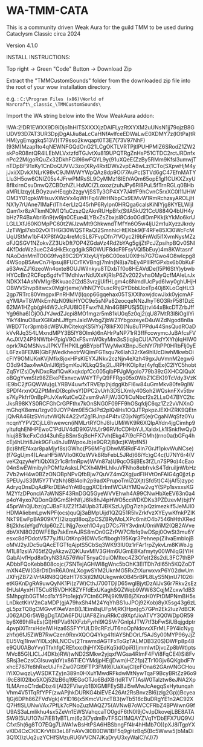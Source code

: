 # WA-TMM-CATA
This is a community driven Weak Aura for the guild TMM to be used during Cataclysm Classic circa 2024

Version 4.1.0


INSTALL INSTRUCTIONS:

Top right -> Green "Code" Button -> Download Zip

Extract the "TMMCustomSounds" folder from the downloaded zip file into the root of your wow installation directory.

e.g. : `C:\Program Files (x86)\World of Warcraft\_classic_\TMMCustomSounds\`


Import the WA string below into the Wow WeakAura addon:

!WA:2!DR1EWXX9D9iDjo1hHITSXXXXjzDAIFLyzRtXYXM2uUNsN1jj79ojzB8GUDV93D7AT3UR3DpjDgAlJiu8aLcCaHNfAvlfceEDWaLwE0XDMY7z(IOtPa)tRHM(ygEmggkq513V)(T79sso2kwqapt0T3E7(73V97NhF)(93M(Mzap1to4qNEWNFGQdOnG21LCgOKTLVRTPjtlPUHPMlZ6SRodZ1ZW2skPoR08ntQR4lLEbMLVxtzfdTGJvtXu819UPQTRgZnHsP51CTDC2rctJRDnfxnPc22M(goRQuZx32DkhFCi9I6wFQYL9y(91uXQeE(ZzBy5RMm9Kfsl3umwjTnTDpBF91xKy1CnDoQUVVJ3zo(XRy4RxtDWs2vpEA8wLz(1CTo(SXpwHjM4yjJxi(XDvkXNLrK98vC9JMWWYWpQAz8dp9Ol77AuPc(STVd6gC47EfnMATYLlu3H5ow6CNlZ05s4JFrwPMRsSL9CyMMz18IEtVAQm65opE1gl1CUKXZxyU8fIlxirnCsuDmvQZCBDzNZLHxMC(ZLoxoz(zuhJPy6RlBPuL5fTrnRGLq0BHbaMRLIzqy)LBOyzuvHEqgb2zgyVjSSTy3GP4XY7J4tfF9hCvnC5rxXC0I11JHWOM3Y01qpkWHsuvXWcVx4qWHFq4iWrHNbpCx9EMvW1RmRchzsyAROLjHNX1y7rUAne7IMaF(lTh4erLlzQ45rhP6RyIpn0HRQga6calsKiNlYjg8KYELWljIQam1xr8zATkmNDM)Q1uCzszQzAknRUHpBfx(StlA5kU21CcU884Q4bUH4ybHz7R4BxAbri6n9(w9jn0CEue4LYBxZsZbxjsl8Cdo0GdlDmPKk(kYkMo6krULGLLXfJ60KOMpPC60t2WJzwMt9GhkwndTMfYn6O5w4IjU2m1uXyzzJkrdyJzTWjpI7sb02vOiTHGl30WQSTRaQI2SmnhicHtEKbk9(F4RFe85X30WcFcMUqUStMw1bF4XP8fAQz4reMcSL87FvpDfn7fVOyc2)9bFnWd5i1XvmNysMZzoFJQSGV1NZokvZZ3UkDft7OP4ZGdaVz4Rd2bYAg5gijZtPcJZpsihpBQv0SNl4KfDdoWz3ueC24sHkEkcgdgikSROWUF8dcF9FsyVQI5bEuy)4m8KWtasnfNAoDdnMmTO0G9fvq89C2DYXIxyUjYp6C00oxU0XtHs7G7Gwo4O8wIcpg84WSopB5AwCn7Hpsuj8FUCrTKVBng)7mln(N8)a7bEy4PIIlRfGPxbx6b0bKuFa63AwZJ16zeoWn4oxte8OUJWiInkyu8TDxbTf0o8HEAVdDe(I5PI6StY)ybwbHYCcBn2RCFop5gdfvT1MdhlwrNdUXxKjRIsP6Zv2022vhsOMyQcfMAIeLrJxNDKX14AsNVMIgrBKkuao2(2dS3vrzjjUifHLgm4c8NmdlUcPyd6lwy0ghUHjHOBWVShvp8itwcx0MgIr)eme)VhN(7Y0uscRhjGYDbbLlceTp40j8XLoCqHLt32gp7RTrc80VmgpxIPnRHMV(l(qop66gqehax05TSXXlhxwjdcwJixk0yjcmAFqYMlAvT8WNkEmNzN09kiHYOC9e5sNPa82eocqeNNzJhyT6O3RrP581DzE62MA1HZgb(gH4W2JcPJU8IOEFwxfNLNn4GBIPUSj5Dj(tvI44xBkcDTZrbJffYg96ha6)OjO0JYJwdZJcpi8MO1mgzr5m81kU0q5z0qj2(qU87MtR3l8iOgIlYiYikY4InuO8urXGlKahLJffgmJaldWvbgZjbWZ1YbgozeyeD4uWZdNgod8n8aWBD7Tcr3pmb8cWBVJhCitekqKS5iYxj78lkFX0(Nu8uTPPdu44SnsQudROaDkVvRJq354LMxndMPY3B5lY8OImk)6nAHrPaNP71rR3ffFccwymcJuBAfcsFVAcJXV24P9NWfbH7pigV9OxFSvmW0kyMm3sS(iqjiqCU(A7OdYXYh)IqHIW0oprk7AQMSNvsJ)PKVTHPKILg6BYpbfTWyMwXBnpJ5eNYI7ltPP0HRbFlj0yEL6FzxBFEMR(GbFjWedkheotrWQimFGTsqu7k6Iah32rXe9hlUcDiwhMkwbOicFlY9OMlJKnKVjMfix8joxHPsKlEYXJNkv2czNjn4eXzh49gxJuVmnM2egw6O3d943ax4wA0nlJI6jt5gmKoJKLkqQSsj2LJRPHKOlpltz(4yfqEx(C2lYC5hobtZq5YIZs)DyNDxcRaf1QwKxqkdpfCc005qlbPPJgMgolo779b39zGXHCQlQuXoBQgYvmSIz98ZEkePExnvcwW4YTFyQ9FFRgo05x0WbZ1CEK)9TcVdy3VzKIE9bC2jfGQWWu)gLYRBV4uwfxTRVEtp(hjdggKbFl6w84uGmMkv80fe9gIWSPDf4rxnOQZPtMmD(8cpIvsY)DPC2vUrh3DSLXmly40Soh2WQsknFXv5tbvs7KyPkfrf0nBpPtJvXwKutCeQZvsm9vAFjWJ3O1iCuNbcf2s2LLsO47BYC2tcJksR98KYS0RCFGhCrGPFthx7kOnSNG0F09FF9hOSqfdjC6qz1Zz2vVNXnOmGhqK8emu1zgv09JOYP4m9E5CklPd2pIQ4Hs1OQJTRpkpzJEXHZRK9QEtnjQlvRA46IzSVriutvWQN4A22vf2g1RJnp4P4tvIZ0jxNgf5(e(rCgaNWqSfz0YuncqnYYPV2CjLL6hwewcn(iNMLrtRYOhJ8IuUMiWK9R6XQIpAYdn4jgCimhp9yItufqhENHPEwoC1PdUV4dD9XGVtU)r96RVfcCDHbYJLXaldxLk1ISnkfIwQyDhiuj8B1kcFxCdd43uhEpBSnrSqBcHFX7vh(Ekg47(9cFFOMh((rno0a(bGFq4hcEj4hUtri8Jek9GFu4hJuBWpoxJb)e9QR2j8(kc)KWpfN5)(lc)8hfEf4xar8paMjyf8s)GWhc(P56MFgIDhwM5lRdF4In7GrJf1pkvWuNCse)(f7GgUjm4)LAraHF5iWVIo0KOzWVk8RbFebL5JRd)66iYc)gC4c(U7NY6r4(VveK2qzyAeYtiQbXl(2r1c8rfmRpw)WVn87a)U9qcOSijBEs3fZLn7SP9o)4cEao04nSwEWmibyhPOM1zAsksLPCXh4MHLhlkuVFNho8ebfrvkS4TdruiIjnWbHz7Vb2wH4w0BZzONOBpNPvQfbBjw7QuVZ4mQXg(udFIHVtOnFAIG4g0j)zLp5PEUyJS3(M5Y7TVzNh)8BI4olh2p9adXPrupoTmlZQXjt)Sfd5t)C4)jAf5)zypcAdryqDnsDqAdPkrDElAdYrAtBqggXCErImfWCiAtYMQw2vgY(SPp1svxxsKGM2YfzDPonclA7aWNSF43RnDGQ5GyeWVVEhwh4A99CNwHbXeEV63n0a4p4oY4yxo7QDonQi9GmS)HNf(J6Ik8hJ4pHWO5ccWDKDKs3PZDzevM)bjtfY45prWn0jUbz(qCJBaFIUZ21f34Upb3TJBKSzUyjDg7izhjxQzimezkif5JeMJI0HDMAIiebmLpwNPF(ocs)quQj3aBMpUijd1QZQ51R5lvZrkfvzXYEywKfnkPZlKNkT9EwFpBA909KY))2izqqtI8oqZpCSZBRyMoLXPc6mitO4b7546hHthXRed8tj2khs(eYgdYclp60zZLINjg7exeh1O4yqD7Cs7RY3vdmU0mWiM2(QB2AVvedbVXNI8O20WFEBp7skEmAJRS8mOn0GZrPW7Cfbfq9wDSpj0OwSt3mu6Yesxc8dPDdotV577yJfiUOtKnp9(0Wv5cfIbogh195Kqr3Pehnep(ZiIvaEmbIojBoMVJ2yJDc5uQAcETGTfqAjptS5CbSq3WK93lU0z1rFAr1rpZykvLm8KWeJgM1L81zslA765tfZQyAkzwZQKUuvMIV3GHm6UGmE8Kafmyty00WNIqG)YIHGabA)vfHpd8x0ryN33A576WoT5nyaCtluiOMItec4Z3Ofe)t28s2dL3FC7thBPADbbFQoKebb808cojc(7SNTejAGHWl8gWnc5bOhK3ElTDh7dI65h5KQZoDTmXN4EW(G8rDtIDnR6A0mLXcgwSYM2UknMG5RxZtXurwxvxP6Y02dwUmJXFrjZB72iVrfARN8QQ6zHT763i)I2MQUkgwnkOB45rBPL8LyS5N)nU71026ietKGKnDgRA9uwQyNK1Pi(z7W)CthJ700TDjlD65wglBjytDzAlJvS6r7Rkv2sEz(HUsIAyxH)T5Cu815VDHK8ZYFfdExUKaghSQZWqb9WW63CqjMZcxw1dB3SMhpgtb0GTMcd1xY5Pto1ejqV7Ctn6CPNj9KfMB6jZKnxH0YPtDMPNmBH5sLnDkctKlrV2nCaMDP(gjA79hxSh4M24YqYhBS1uJPOj92Kob)8yX5sg43g6zLgL5pzTQ8gCMGvvf7AeVznB(L1Eim8sjUFpMjRK)Hpn)g57GPn2Ek2Iuz7dBCKJ062ADGr5WBgDgTADA6FDUUAF8ZinuRRkCd9XpfJioATVY3Q0WDpOR59by6X69hlReEs(GI)HtPVa6NXFzbFyrhI9lQSVr7GnIplJTW7tf3bFwSiUBqjgdptr4pvpiXiTrrxHdelWIHza6SSFYYULD9cRFzUT6noOpNdcvxXFrMLF9Y4icNygzhfx)6fJ5ZWB7RwCzen9RxvXQOQ4Ykg41tIAYShDOrLf5AJSy00MYP96yJjZEU5Vqj1lnwIYl0Lx)NLNCOv(2TrswmdAGTFxToGzTALMDB320S)DWFp8p48e9QU0ABoYvy)TfxhfgCREfxxc(hjHYXEdKq5)dOpiR))jmmIwtDjvcZp8bWt)ptsMVc85G)LICLJ4DKb)RW)wND2SMkw2yjqxfWGsa4RImF4FVi8FqCE4)Si8FvSRsj3eCzsCGIsuvqIdY)x86TiECYMdjpHE(jDwm)HZ2fp)ZTr10Gjv6QKgbdF7rxhcE767fe8hRxcUiJFnZw07GI9FTP3FM(6)UaXwjCI(eFOna62GAnVNGCHouIYiXOwqzLyWSDKTZy)n389n0HXuYMwdRFkdwMtNywTqaF9BcyBRtZz96o9i9cE8I02Ibo5XOj52IzB6q19EGoOTJo6BdXBr)dRTVT)AsW0Talztw8eJNA2Xp1LMAmoC1rdeDbz4i(Al32FViwyb1BXGMlFEySBJl5wMwJcAegqSxHytunqahVhm4V51TqRfYPF(zwAPjhkDURKG4biEVE426At2RsBnvzBl6)zlg2Gp))Bcyea1jGj6DPh86ZFVdVgk)4YlD16(x5KmcVUncTB3(wTb518cBuDRgYE1n2AC92XQ7HfISLUNwVAx7PfLk7cPNoZuzMAQZ75(AVNwB7oWCCFRbZ4BPWwnG9fU9AS3aLmlikhu4sx5ZeVn1EWSVahqcaTO0gdF6tN0l9jCvJpDkovejLBE8ATASW9(5UU1O7si7lEB1yBTLm(6z3(7ydmBvTFSC(1MQAYZVq1YDbEFX7UQ9VJCfxt5h(6g8TO7EQg7LiWA1wBsHtPSA6HBSbngFf4lr4hHMb7O))pXJ8lTgpYXvKlD4CxCKlCKrVt8i3eL8FnAVv3I0B0DW1BF5q9gHzBq5(Bc5Www5(bMaDi3Q1X))zUq2uzYCHfSMzuRUGVVCN7JKaDryU3xyWalC)VJ)7)



